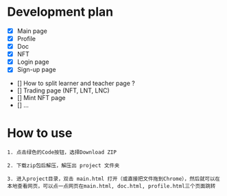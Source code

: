 # Development plan

- [x] Main page
- [x] Profile
- [x] Doc
- [x] NFT
- [x] Login page
- [x] Sign-up page
- [] How to split learner and teacher page ?
- [] Trading page (NFT, LNT, LNC)
- [] Mint NFT page
- [] ...

# How to use

```
1. 点击绿色的Code按钮，选择Download ZIP

2. 下载zip包后解压，解压出 project 文件夹

3. 进入project目录，双击 main.html 打开（或直接把文件拖到Chrome），然后就可以在本地查看网页，可以点一点网页在main.html, doc.html, profile.html三个页面跳转 
```
